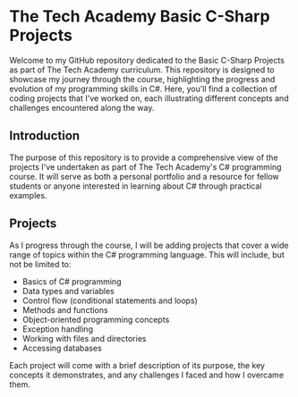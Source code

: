 # The Tech Academy Basic C-Sharp Projects

Welcome to my GitHub repository dedicated to the Basic C-Sharp Projects as part of The Tech Academy curriculum. This repository is designed to showcase my journey through the course, highlighting the progress and evolution of my programming skills in C#. Here, you'll find a collection of coding projects that I've worked on, each illustrating different concepts and challenges encountered along the way.

## Introduction

The purpose of this repository is to provide a comprehensive view of the projects I've undertaken as part of The Tech Academy's C# programming course. It will serve as both a personal portfolio and a resource for fellow students or anyone interested in learning about C# through practical examples.

## Projects

As I progress through the course, I will be adding projects that cover a wide range of topics within the C# programming language. This will include, but not be limited to:

- Basics of C# programming
- Data types and variables
- Control flow (conditional statements and loops)
- Methods and functions
- Object-oriented programming concepts
- Exception handling
- Working with files and directories
- Accessing databases

Each project will come with a brief description of its purpose, the key concepts it demonstrates, and any challenges I faced and how I overcame them.
